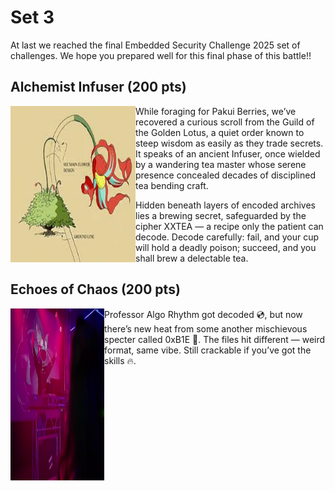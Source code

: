 # Set 3 

At last we reached the final Embedded Security Challenge 2025 set of challenges. We hope you prepared well for this final phase of this battle!!

## Alchemist Infuser (200 pts)

<img src="https://github.com/TrustworthyComputing/csaw_esc_2025/blob/main/challenges/set3/alchemist.jpg" alt="" align="left" width="200" height="250" title="">

While foraging for Pakui Berries, we’ve recovered a curious scroll from the Guild of the Golden Lotus, a quiet order known to steep wisdom as easily as they trade secrets. It speaks of an ancient Infuser, once wielded by a wandering tea master whose serene presence concealed decades of disciplined tea bending craft.

Hidden beneath layers of encoded archives lies a brewing secret, safeguarded by the cipher XXTEA — a recipe only the patient can decode. Decode carefully: fail, and your cup will hold a deadly poison; succeed, and you shall brew a delectable tea. 

## Echoes of Chaos (200 pts)

<img src="https://github.com/TrustworthyComputing/csaw_esc_2025/blob/main/challenges/set3/chaos.jpg" alt="" align="left" width="150" height="275" title="">

Professor Algo Rhythm got decoded 💿, but now there’s new heat from some another mischievous specter called 0xB1E 👻. The files hit different — weird format, same vibe. Still crackable if you’ve got the skills 🔥.

